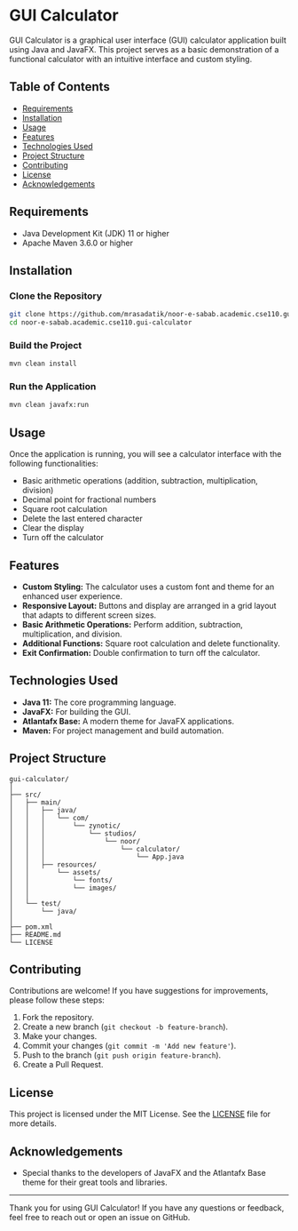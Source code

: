 # GUI Calculator

GUI Calculator is a graphical user interface (GUI) calculator application built using Java and JavaFX. This project serves as a basic demonstration of a functional calculator with an intuitive interface and custom styling.

## Table of Contents
- [Requirements](#requirements)
- [Installation](#installation)
- [Usage](#usage)
- [Features](#features)
- [Technologies Used](#technologies-used)
- [Project Structure](#project-structure)
- [Contributing](#contributing)
- [License](#license)
- [Acknowledgements](#acknowledgements)

## Requirements
- Java Development Kit (JDK) 11 or higher
- Apache Maven 3.6.0 or higher

## Installation

### Clone the Repository
```bash
git clone https://github.com/mrasadatik/noor-e-sabab.academic.cse110.gui-calculator.git
cd noor-e-sabab.academic.cse110.gui-calculator
```

### Build the Project
```bash
mvn clean install
```

### Run the Application
```bash
mvn clean javafx:run
```

## Usage
Once the application is running, you will see a calculator interface with the following functionalities:
- Basic arithmetic operations (addition, subtraction, multiplication, division)
- Decimal point for fractional numbers
- Square root calculation
- Delete the last entered character
- Clear the display
- Turn off the calculator

## Features
- **Custom Styling:** The calculator uses a custom font and theme for an enhanced user experience.
- **Responsive Layout:** Buttons and display are arranged in a grid layout that adapts to different screen sizes.
- **Basic Arithmetic Operations:** Perform addition, subtraction, multiplication, and division.
- **Additional Functions:** Square root calculation and delete functionality.
- **Exit Confirmation:** Double confirmation to turn off the calculator.

## Technologies Used
- **Java 11:** The core programming language.
- **JavaFX:** For building the GUI.
- **Atlantafx Base:** A modern theme for JavaFX applications.
- **Maven:** For project management and build automation.

## Project Structure
```plaintext
gui-calculator/
│
├── src/
│   ├── main/
│   │   ├── java/
│   │   │   └── com/
│   │   │       └── zynotic/
│   │   │           └── studios/
│   │   │               └── noor/
│   │   │                   └── calculator/
│   │   │                       └── App.java
│   │   ├── resources/
│   │       └── assets/
│   │           └── fonts/
│   │           └── images/
│   │
│   └── test/
│       └── java/
│
├── pom.xml
├── README.md
└── LICENSE
```

## Contributing
Contributions are welcome! If you have suggestions for improvements, please follow these steps:
1. Fork the repository.
2. Create a new branch (`git checkout -b feature-branch`).
3. Make your changes.
4. Commit your changes (`git commit -m 'Add new feature'`).
5. Push to the branch (`git push origin feature-branch`).
6. Create a Pull Request.

## License
This project is licensed under the MIT License. See the [LICENSE](LICENSE) file for more details.

## Acknowledgements
- Special thanks to the developers of JavaFX and the Atlantafx Base theme for their great tools and libraries.

---

Thank you for using GUI Calculator! If you have any questions or feedback, feel free to reach out or open an issue on GitHub.